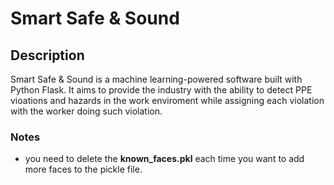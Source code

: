 # Smart Safe & Sound



## Description

Smart Safe & Sound is a machine learning-powered software built with Python Flask. It aims to provide the industry with the ability to detect PPE vioations and hazards in the work enviroment while assigning each violation with the worker doing such violation.



### Notes
- you need to delete the **known_faces.pkl** each time you want to add more faces to the pickle file.